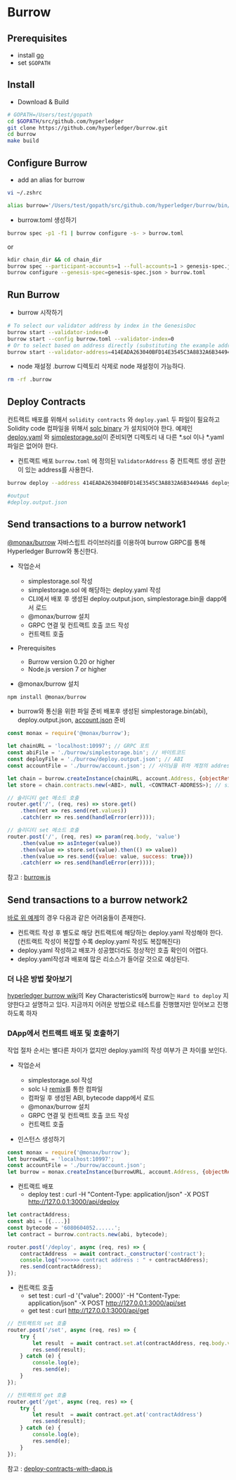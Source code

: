 # Burrow

## Prerequisites

* install [go](https://golang.org/dl/)
* set `$GOPATH`

## Install

* Download & Build
```bash
# GOPATH=/Users/test/gopath
cd $GOPATH/src/github.com/hyperledger
git clone https://github.com/hyperledger/burrow.git
cd burrow
make build
```

## Configure Burrow

* add an alias for burrow
```bash
vi ~/.zshrc

alias burrow='/Users/test/gopath/src/github.com/hyperledger/burrow/bin/burrow'
```

* burrow.toml 생성하기
```bash
burrow spec -p1 -f1 | burrow configure -s- > burrow.toml
```
or  
```bash
kdir chain_dir && cd chain_dir
burrow spec --participant-accounts=1 --full-accounts=1 > genesis-spec.json
burrow configure --genesis-spec=genesis-spec.json > burrow.toml
```

## Run Burrow

* burrow 시작하기
```bash
# To select our validator address by index in the GenesisDoc
burrow start --validator-index=0
burrow start --config burrow.toml --validator-index=0
# Or to select based on address directly (substituting the example address below with your validator's):
burrow start --validator-address=414EADA263040BFD14E3545C3A8832A6B34494A6
```
* node 재설정
.burrow 디렉토리 삭제로 node 재설정이 가능하다.
```bash
rm -rf .burrow
```

## Deploy Contracts
컨트랙트 배포를 위해서 `solidity contracts` 와 `deploy.yaml` 두 파일이 필요하고 Solidity code 컴파일을 위해서 [solc binary](https://solidity.readthedocs.io/en/v0.4.21/installing-solidity.html) 가 설치되어야 한다.
예제인 [deploy.yaml](https://github.com/leesangdeok/hyperledger/blob/master/burrow/example/deploy.yaml) 와 [simplestorage.sol](https://github.com/leesangdeok/hyperledger/blob/master/burrow/example/simplestorage.sol)이 준비되면 디렉토리 내 다른 *.sol 이나 *.yaml 파일은 없어야 한다.

* 컨트랙트 배포
`burrow.toml` 에 정의된 `ValidatorAddress` 중 컨트랙트 생성 권한이 있는 address를 사용한다.
```bash
burrow deploy --address 414EADA263040BFD14E3545C3A8832A6B34494A6 deploy.yaml

#output
#deploy.output.json
```

## Send transactions to a burrow network1
[@monax/burrow](https://www.npmjs.com/package/@monax/burrow) 자바스립트 라이브러리를 이용하여 burrow GRPC를 통해 Hyperledger Burrow와 통신한다.

* 작업순서
  * simplestorage.sol 작성
  * simplestorage.sol 에 해당하는 deploy.yaml 작성
  * CLI에서 배포 후 생성된 deploy.output.json, simplestorage.bin을 dapp에서 로드
  * @monax/burrow 설치
  * GRPC 연결 및 컨트랙트 호출 코드 작성
  * 컨트랙트 호출

* Prerequisites
  * Burrow version 0.20 or higher
  * Node.js version 7 or higher
  
* @monax/burrow 설치
```bash
npm install @monax/burrow
```

* burrow와 통신을 위한 파일 준비
배포후 생성된 simplestorage.bin(abi), deploy.output.json, [account.json](https://github.com/leesangdeok/hyperledger/blob/master/burrow/example/account.json) 준비
```javascript
const monax = require('@monax/burrow');

let chainURL = 'localhost:10997'; // GRPC 포트
const abiFile = './burrow/simplestorage.bin'; // 바이트코드
const deployFile = './burrow/deploy.output.json'; // ABI
const accountFile = './burrow/account.json'; // 사이닝을 위하 계정의 address

let chain = burrow.createInstance(chainURL, account.Address, {objectReturn: true}); // 인스턴스 생성
let store = chain.contracts.new(<ABI>, null, <CONTRACT-ADDRESS>); // simplestorage 컨트랙트 자바스크립트로 랩핑

// 솔리디티 get 메소드 호출
router.get('/', (req, res) => store.get()
    .then(ret => res.send(ret.values))
    .catch(err => res.send(handleError(err))));

// 솔리디티 set 메소드 호출
router.post('/', (req, res) => param(req.body, 'value')
    .then(value => asInteger(value))
    .then(value => store.set(value).then(() => value))
    .then(value => res.send({value: value, success: true}))
    .catch(err => res.send(handleError(err))));
```

참고 : [burrow.js](https://github.com/leesangdeok/hyperledger/blob/master/burrow/example/burrow.js)


## Send transactions to a burrow network2
[바로 위 예제](https://github.com/leesangdeok/hyperledger/blob/master/burrow/single-full-node.md#send-transactions-to-a-burrow-network1)의 경우 다음과 같은 어려움들이 존재한다. 
* 컨트랙트 작성 후 별도로 해당 컨트랙트에 해당하는 deploy.yaml 작성해야 한다. (컨트랙트 작성이 복잡할 수록 deploy.yaml 작성도 복잡해진다)
* deploy.yaml 작성하고 배포가 성공했더라도 정상적인 호출 확인이 어렵다.
* deploy.yaml작성과 배포에 많은 리소스가 들어갈 것으로 예상된다. 

### 더 나은 방법 찾아보기 
[hyperledger burrow wiki](https://wiki.hyperledger.org/display/burrow)의 Key Characteristics에 burrow는 `Hard to deploy` 지양한다고 설명하고 있다. 지금까지 어려운 방법으로 테스트를 진행했지만 믿어보고 진행하도록 하자

### DApp에서 컨트랙트 배포 및 호출하기
작업 절차 순서는 별다른 차이가 없지만 deploy.yaml의 작성 여부가 큰 차이를 보인다.

* 작업순서
  * simplestorage.sol 작성
  * solc 나 [remix](https://remix.ethereum.org)를 통한 컴파일
  * 컴파일 후 생성된 ABI, bytecode dapp에서 로드
  * @monax/burrow 설치
  * GRPC 연결 및 컨트랙트 호출 코드 작성
  * 컨트랙트 호출
  
* 인스턴스 생성하기
```javascript
const monax = require('@monax/burrow');
let burrowURL = 'localhost:10997';
const accountFile = './burrow/account.json';
let burrow = monax.createInstance(burrowURL, account.Address, {objectReturn: true});
```

* 컨트랙트 배포
  * deploy test : curl -H "Content-Type: application/json" -X POST http://127.0.0.1:3000/api/deploy
```javascript
let contractAddress;
const abi = [{....}]
const bytecode = '6080604052......';
let contract = burrow.contracts.new(abi, bytecode);

router.post('/deploy', async (req, res) => {
    contractAddress  = await contract._constructor('contract');
    console.log(">>>>>> contract address : " + contractAddress);
    res.send(contractAddress);
});
```

* 컨트랙트 호출
  * set test : curl -d '{"value": 2000}' -H "Content-Type: application/json" -X POST http://127.0.0.1:3000/api/set
  * get test : curl http://127.0.0.1:3000/api/get
```javascript
// 컨트랙트의 set 호출
router.post('/set', async (req, res) => {
    try {
        let result  = await contract.set.at(contractAddress, req.body.value)
        res.send(result);
    } catch (e) {
        console.log(e);
        res.send(e);
    }
});

// 컨트랙트의 get 호출
router.get('/get', async (req, res) => {
    try {
        let result  = await contract.get.at('contractAddress')
        res.send(result);
    } catch (e) {
        console.log(e);
        res.send(e);
    }
});
```

참고 : [deploy-contracts-with-dapp.js](https://github.com/leesangdeok/hyperledger/blob/master/burrow/example/deploy-contracts-with-dapp.js)
